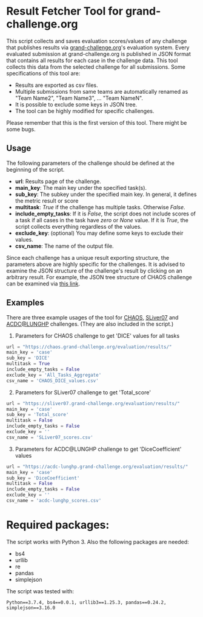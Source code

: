 
# Result Fetcher Tool for grand-challenge.org

This script collects and saves evaluation scores/values of any challenge that publishes results via [grand-challenge.org](grand-challenge.org)'s evaluation system. Every evaluated submission at grand-challenge.org is published in JSON format that contains all results for each case in the challenge data. This tool collects this data from the selected challenge for all submissions. Some specifications of this tool are: 

- Results are exported as csv files. 
- Multiple submissions from same teams are automatically renamed as "Team Name2", "Team Name3", ... "Team NameN".
- It is possible to exclude some keys in JSON tree.
- The tool can be highly modified for specific challenges.

Please remember that this is the first version of this tool. There might be some bugs.

## Usage
The following parameters of the challenge should be defined at the beginning of the script. 
 - **url**: Results page of the challenge.
 - **main_key**: The main key under the specified task(s). 
 -   **sub_key**: The subkey under the specified main key. In general, it defines the metric result or score 
  -  **multitask**: *True* if the challenge has multiple tasks. Otherwise *False*.
  -  **include_empty_tasks**: If it is *False*, the script does not include scores of a task if all cases in the task have *zero* or *None* value. If it is *True*, the script collects everything regardless of the values.
  -  **exclude_key**: (optional) You may define some keys to exclude their values.
  -  **csv_name**: The name of the output file.

Since each challenge has a unique result exporting structure, the parameters above are highly specific for the challenges. It is advised to examine the JSON structure of the challenge's result by clicking on an arbitrary result. For example, the JSON tree structure of CHAOS challenge can be examined via [this link](https://chaos.grand-challenge.org/evaluation/results/9c1281b8-a6e2-44bf-b3b3-ed1167fcfb20/).


## Examples
 There are three example usages of the tool for [CHAOS](https://chaos.grand-challenge.org/), [SLiver07](https://sliver07.grand-challenge.org/) and [ACDC@LUNGHP](https://acdc-lunghp.grand-challenge.org/) challenges. (They are also included in the script.)

1. Parameters for CHAOS challenge to get 'DICE' values for all tasks
```python
url = "https://chaos.grand-challenge.org/evaluation/results/" 
main_key = 'case'
sub_key = 'DICE'
multitask = True
include_empty_tasks = False
exclude_key = 'All_Tasks_Aggregate'
csv_name = 'CHAOS_DICE_values.csv'
```
2. Parameters for SLiver07 challenge to get 'Total_score'
```python
url = "https://sliver07.grand-challenge.org/evaluation/results/"
main_key = 'case'
sub_key = 'Total_score'
multitask = False
include_empty_tasks = False
exclude_key = ''
csv_name = 'SLiver07_scores.csv'
```

3. Parameters for ACDC@LUNGHP challenge to get 'DiceCoefficient' values
```python
url = "https://acdc-lunghp.grand-challenge.org/evaluation/results/"
main_key = 'case'
sub_key = 'DiceCoefficient'
multitask = False
include_empty_tasks = False
exclude_key = ''
csv_name = 'acdc-lunghp_scores.csv'
```

# Required packages: 
The script works with Python 3. Also the following packages are needed:
- bs4
- urllib
- re
- pandas
- simplejson

The script was tested with:
```
Python==3.7.4, bs4==0.0.1, urllib3==1.25.3, pandas==0.24.2, simplejson==3.16.0 
```
